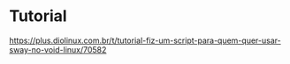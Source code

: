 
# Tutorial

https://plus.diolinux.com.br/t/tutorial-fiz-um-script-para-quem-quer-usar-sway-no-void-linux/70582
